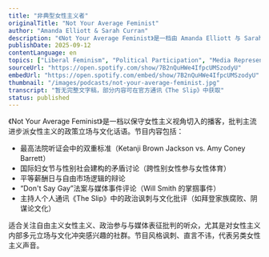 ```yaml
---
title: "非典型女性主义者"
originalTitle: "Not Your Average Feminist"
author: "Amanda Elliott & Sarah Curran"
description: "《Not Your Average Feminist》是一档由 Amanda Elliott 与 Sarah Curran 主持的播客，以保守女性主义视角探讨当代性别与政治议题。节目批判主流女性主义的进步政策立场，强调个人责任、传统价值与自由市场逻辑。内容涵盖最高法院听证会、跨性别运动、平等薪酬日、职场文化与媒体事件评论，风格犀利、讽刺，在保守派女性听众中具有一定影响力。Spotify 评分为 5.0（3 条评论），定位为另类女性主义声音。"
publishDate: 2025-09-12
contentLanguage: en
topics: ["Liberal Feminism", "Political Participation", "Media Representation Critique"]
sourceUrl: "https://open.spotify.com/show/7B2nQuHWe4IfpcUMSzodyU"
embedUrl: "https://open.spotify.com/embed/show/7B2nQuHWe4IfpcUMSzodyU"
thumbnail: "/images/podcasts/not-your-average-feminist.jpg"
transcript: "暂无完整文字稿，部分内容可在官方通讯《The Slip》中获取"
status: published
---
```


《Not Your Average Feminist》是一档以保守女性主义视角切入的播客，批判主流进步派女性主义的政策立场与文化话语。节目内容包括：

- 最高法院听证会中的双重标准（Ketanji Brown Jackson vs. Amy Coney Barrett）
- 国际妇女节与性别社会建构的矛盾讨论（跨性别女性参与女性体育）
- 平等薪酬日与自由市场逻辑的辩论
- “Don't Say Gay”法案与媒体事件评论（Will Smith 的掌掴事件）
- 主持人个人通讯《The Slip》中的政治讽刺与文化批评（如拜登家族腐败、阴谋论文化）

适合关注自由主义女性主义、政治参与与媒体表征批判的听众，尤其是对女性主义内部多元立场与文化冲突感兴趣的社群。节目风格讽刺、直言不讳，代表另类女性主义声音。
